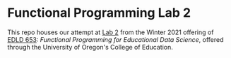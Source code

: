 # Functional Programming Lab 2
This repo houses our attempt at [Lab 2](https://fp-2021.netlify.app/lab-2/) from the Winter 2021 offering of [EDLD 653](https://fp-2021.netlify.app/): *Functional Programming for Educational Data Science*, offered through the University of Oregon's College of Education.
